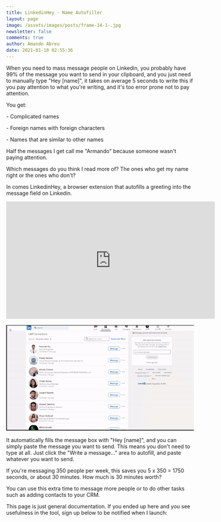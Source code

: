 ```yaml
---
title: LinkedinHey - Name Autofiller
layout: page
image: /assets/images/posts/frame-14-1-.jpg
newsletter: false
comments: true
author: Amando Abreu
date: 2021-01-10 02:55:36
---
```

When you need to mass message people on Linkedin, you probably have 99% of the message you want to send in your clipboard, and you just need to manually type "Hey \[name]", it takes on average 5 seconds to write this if you pay attention to what you're writing, and it's too error prone not to pay attention. 

You get:

\- Complicated names

\- Foreign names with foreign characters

\- Names that are similar to other names

Half the messages I get call me "Armando" because someone wasn't paying attention. 

Which messages do you think I read more of? The ones who get my name right or the ones who don't?

In comes LinkedinHey, a browser extension that autofills a greeting into the message field on Linkedin.

<iframe width="560" height="315" src="https://www.youtube.com/embed/yOWPONBODxE" frameborder="0" allow="accelerometer; autoplay; clipboard-write; encrypted-media; gyroscope; picture-in-picture" allowfullscreen></iframe>

![](/assets/images/posts/ezgif-3-b7a5af0788b5.gif)

It automatically fills the message box with "Hey \[name]", and you can simply paste the message you want to send. This means you don't need to type at all. Just click the "Write a message..." area to autofill, and paste whatever you want to send.

If you're messaging 350 people per week, this saves you 5 x 350 = 1750 seconds, or about 30 minutes. How much is 30 minutes worth? 

You can use this extra time to message more people or to do other tasks such as adding contacts to your CRM.

This page is just general documentation. If you ended up here and you see usefulness in the tool, sign up below to be notified when I launch:

<div class="AW-Form-655664460"></div>
<script type="text/javascript">(function(d, s, id) {
    var js, fjs = d.getElementsByTagName(s)[0];
    if (d.getElementById(id)) return;
    js = d.createElement(s); js.id = id;
    js.src = "//forms.aweber.com/form/60/655664460.js";
    fjs.parentNode.insertBefore(js, fjs);
    }(document, "script", "aweber-wjs-zlhpg46e2"));
</script>